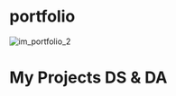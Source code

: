 # portfolio
![im_portfolio_2](https://user-images.githubusercontent.com/77890404/136944637-45d7d6b9-9139-44cd-95a7-7b379131ca27.jpg)
# My Projects DS & DA
